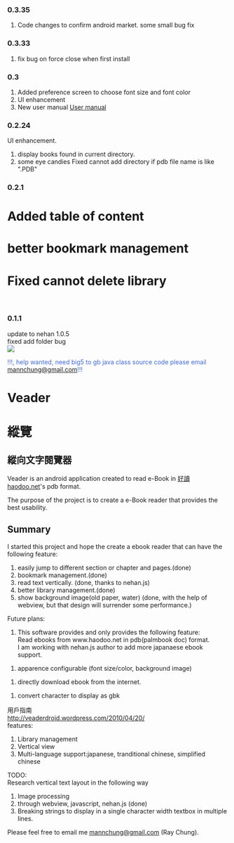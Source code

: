 ### 0.3.35 ###
  1. Code changes to confirm android market. some small bug fix


### 0.3.33 ###
  1. fix bug on force close when first install

### 0.3 ###
  1. Added preference screen to choose font size and font color
  1. UI enhancement
  1. New user manual <a href='http://veaderdroid.wordpress.com/2010/05/02/'>User manual</a>
### 0.2.24 ###
UI enhancement.
  1. display books found in current directory.
  1. some eye candies
Fixed cannot add directory if pdb file name is like ".PDB"

### 0.2.1 ###
# Added table of content
# better bookmark management
# Fixed cannot delete library
<br>
<h3>0.1.1</h3>
update to nehan 1.0.5<br>
fixed add folder bug<br>
<img src='http://veader.googlecode.com/issues/attachment?aid=7453207397354265143&name=CAP201004201220.jpg&inline=1</img'>



<font color='royalblue'>!!!, help wanted, need big5 to gb java class source code please email mannchung@gmail.com!!!</font><br>
<h1>Veader</h1>
<h1>縱覽</h1>
<h2>縱向文字閱覽器</h2>
<p>
Veader is an android application created to read e-Book in <a href='http://haodoo.net'>好讀 haodoo.net</a>'s pdb format.<br>
</p>
<p>The purpose of the project is to create a e-Book reader that provides the best usability.<br>
</p>
<h2>Summary</h2>
I started this project and hope the create a ebook reader that can have the following feature:<br>
<ol><li>easily jump to different section or chapter and pages.(done)<br>
</li><li>bookmark management.(done)<br>
</li><li>read text vertically. (done, thanks to nehan.js)<br>
</li><li>better library management.(done)<br>
</li><li>show background image(old paper, water) (done, with the help of webview, but that design will surrender some performance.)</li></ol>

Future plans:<br>
<ol><li>This software provides and only provides the following feature:<br>
Read ebooks from www.haodoo.net in pdb(palmbook doc) format.<br>
I am working with nehan.js author to add more japanaese ebook support.</li></ol>

<ol><li>apparence configurable (font size/color, background image)</li></ol>

<ol><li>directly download ebook from the internet.</li></ol>

<ol><li>convert character to display as gbk</li></ol>

用戶指南<br>
<a href='http://veaderdroid.wordpress.com/2010/04/20/'>http://veaderdroid.wordpress.com/2010/04/20/</a> <br>
features:<br>
<ol><li>Library management<br>
</li><li>Vertical view<br>
</li><li>Multi-language support:japanese, tranditional chinese, simplified chinese</li></ol>


TODO:<br>
Research vertical text layout in the following way<br>
<ol><li>Image processing<br>
</li><li>through webview, javascript, nehan.js (done)<br>
</li><li>Breaking strings to display in a single character width textbox in multiple lines.</li></ol>


Please feel free to email me mannchung@gmail.com (Ray Chung).
